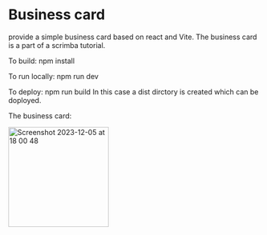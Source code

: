 # Business card

provide a simple business card based on react and Vite. The business card is a part of a scrimba tutorial.

To build:
npm install

To run locally:
npm run dev

To deploy:
npm run build
In this case a dist dirctory is created which can be doployed.

The business card:

<img width="200" style="display:block" alt="Screenshot 2023-12-05 at 18 00 48" src="https://github.com/balbatra/business-card/assets/104258488/b9cb8ba2-bf52-4451-8775-888ec2d4cfde">
